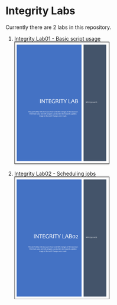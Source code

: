 # Integrity Labs

Currently there are 2 labs in this repository.

1. [Integrity Lab01 - Basic script usage](https://github.com/rbenitezpagan/labs_integrity/tree/master/labs/lab_01)<br/>
![Command Explanation](/files/images/lab01_thumbnail_small.PNG)

2. [Integrity Lab02 - Scheduling jobs](https://github.com/rbenitezpagan/labs_integrity/tree/master/labs/lab_02)<br/>
![Command Explanation](/files/images/lab02_thumbnail_small.PNG)
